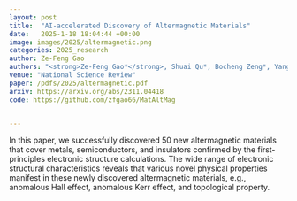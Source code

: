 ```yaml
---
layout: post
title:  "AI-accelerated Discovery of Altermagnetic Materials"
date:   2025-1-18 18:04:44 +00:00
image: images/2025/altermagnetic.png
categories: 2025_research
author: Ze-Feng Gao
authors: "<strong>Ze-Feng Gao*</strong>, Shuai Qu*, Bocheng Zeng*, Yang Liu, Ji-Rong Wen, Hao Sun<sup>#</sup>, Peng-Jie Guo<sup>#</sup>, Zhong-Yi Lu<sup>#</sup>"
venue: "National Science Review"
paper: /pdfs/2025/altermagnetic.pdf
arxiv: https://arxiv.org/abs/2311.04418
code: https://github.com/zfgao66/MatAltMag


---
```

In this paper, we successfully discovered 50 new altermagnetic materials that cover metals, semiconductors, and insulators confirmed by the first-principles electronic structure calculations. The wide range of electronic structural characteristics reveals that various novel physical properties manifest in these newly discovered altermagnetic materials, e.g., anomalous Hall effect, anomalous Kerr effect, and topological property. 